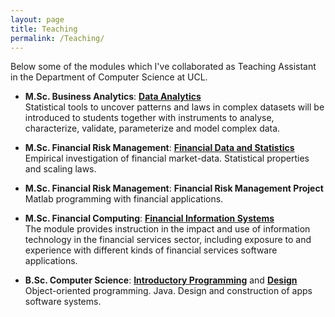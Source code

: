 ```yaml
---
layout: page
title: Teaching
permalink: /Teaching/
---
```


Below some of the modules which I've collaborated as Teaching Assistant in the Department of Computer Science at UCL.

* **M.Sc. Business Analytics**: [**Data Analytics**](http://www.cs.ucl.ac.uk/students/syllabus/msc_financial_risk_management/g011_data_analytics/)<br>
Statistical tools to uncover patterns and laws in complex datasets will be introduced to students together with instruments to analyse, characterize, validate, parameterize and model complex data.

* **M.Sc. Financial Risk Management**: [**Financial Data and Statistics**](http://www.cs.ucl.ac.uk/students/syllabus/msc_financial_risk_management/g001_financial_data_and_statistics/)<br>
Empirical investigation of financial market-data. Statistical properties and scaling laws.

* **M.Sc. Financial Risk Management**: **Financial Risk Management Project**<br>
Matlab programming with financial applications.

* **M.Sc. Financial Computing**: [**Financial Information Systems**](http://www.cs.ucl.ac.uk/students/syllabus/mscsse/gs07_financial_information_systems/)<br>
The module provides instruction in the impact and use of information technology in the financial services sector, including exposure to and experience with different kinds of financial services software applications.

* **B.Sc. Computer Science**: [**Introductory Programming**](http://www.cs.ucl.ac.uk/students/syllabus/msccs/gc01_introductory_programming/) and [**Design**](http://www.cs.ucl.ac.uk/students/syllabus/msccs/gc02_design/)<br>
Object-oriented programming. Java. Design and construction of apps software systems.
